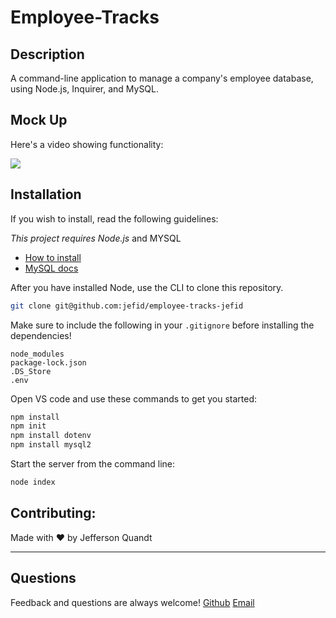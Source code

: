 # Employee-Tracks


## Description
A command-line application to manage a company's employee database, using Node.js, Inquirer, and MySQL.



## Mock Up

Here's a video showing functionality:

<img src = "utils/mock-up.gif"> 





## Installation
If you wish to install, read the following guidelines:

_This project requires Node.js_ and MYSQL

* [How to install](https://docs.npmjs.com/downloading-and-installing-node-js-and-npm)
* [MySQL docs](https://dev.mysql.com/doc/refman/8.0/en/)

After you have installed Node, use the CLI to clone this repository.
```bash
git clone git@github.com:jefid/employee-tracks-jefid
```

Make sure to include the following in your ``.gitignore`` before installing the dependencies!
```
node_modules
package-lock.json
.DS_Store
.env
```

Open VS code and use these commands to get you started:

```bash
npm install
npm init
npm install dotenv
npm install mysql2
```

Start the server from the command line:
```bash
node index 
```

## Contributing:
Made with ❤️ by Jefferson Quandt

----
## Questions
Feedback and questions are always welcome!
[Github](https://github.com/jefid)
[Email](mailto:jquandt411@gmail.com)

